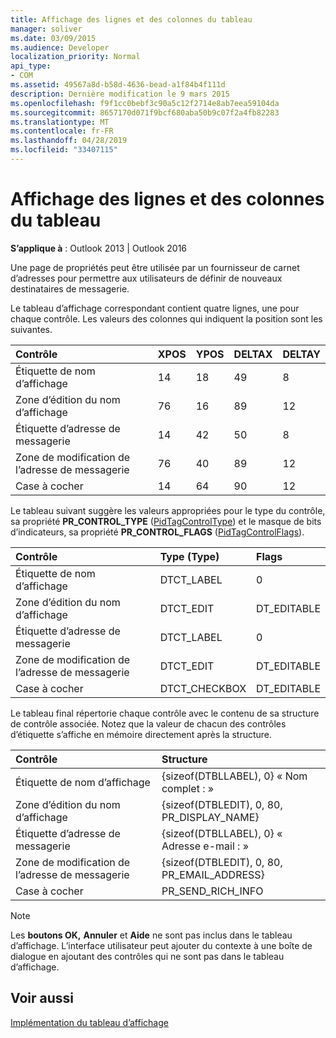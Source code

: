 ```yaml
---
title: Affichage des lignes et des colonnes du tableau
manager: soliver
ms.date: 03/09/2015
ms.audience: Developer
localization_priority: Normal
api_type:
- COM
ms.assetid: 49567a8d-b58d-4636-bead-a1f84b4f111d
description: Dernière modification le 9 mars 2015
ms.openlocfilehash: f9f1cc0bebf3c90a5c12f2714e8ab7eea59104da
ms.sourcegitcommit: 8657170d071f9bcf680aba50b9c07f2a4fb82283
ms.translationtype: MT
ms.contentlocale: fr-FR
ms.lasthandoff: 04/28/2019
ms.locfileid: "33407115"
---
```

# <a name="displaying-table-rows-and-columns"></a>Affichage des lignes et des colonnes du tableau

  
  
**S’applique à** : Outlook 2013 | Outlook 2016 
  
 Une page de propriétés peut être utilisée par un fournisseur de carnet d’adresses pour permettre aux utilisateurs de définir de nouveaux destinataires de messagerie. 
  
Le tableau d’affichage correspondant contient quatre lignes, une pour chaque contrôle. Les valeurs des colonnes qui indiquent la position sont les suivantes.
  
|**Contrôle**|**XPOS**|**YPOS**|**DELTAX**|**DELTAY**|
|:-----|:-----|:-----|:-----|:-----|
|Étiquette de nom d’affichage  <br/> |14   <br/> |18   <br/> |49  <br/> |8   <br/> |
|Zone d’édition du nom d’affichage  <br/> |76  <br/> |16   <br/> |89  <br/> |12   <br/> |
|Étiquette d’adresse de messagerie  <br/> |14   <br/> |42  <br/> |50  <br/> |8   <br/> |
|Zone de modification de l’adresse de messagerie  <br/> |76  <br/> |40  <br/> |89  <br/> |12   <br/> |
|Case à cocher  <br/> |14   <br/> |64  <br/> |90  <br/> |12   <br/> |
   
Le tableau suivant suggère les valeurs appropriées pour le type du contrôle, sa propriété **PR_CONTROL_TYPE** ([PidTagControlType](pidtagcontroltype-canonical-property.md)) et le masque de bits d’indicateurs, sa propriété **PR_CONTROL_FLAGS** ([PidTagControlFlags](pidtagcontrolflags-canonical-property.md)).
  
|**Contrôle**|**Type (Type)**|**Flags**|
|:-----|:-----|:-----|
|Étiquette de nom d’affichage  <br/> |DTCT_LABEL  <br/> |0  <br/> |
|Zone d’édition du nom d’affichage  <br/> |DTCT_EDIT  <br/> |DT_EDITABLE | DT_REQUIRED  <br/> |
|Étiquette d’adresse de messagerie  <br/> |DTCT_LABEL  <br/> |0  <br/> |
|Zone de modification de l’adresse de messagerie  <br/> |DTCT_EDIT  <br/> |DT_EDITABLE | DT_REQUIRED  <br/> |
|Case à cocher  <br/> |DTCT_CHECKBOX  <br/> |DT_EDITABLE  <br/> |
   
Le tableau final répertorie chaque contrôle avec le contenu de sa structure de contrôle associée. Notez que la valeur de chacun des contrôles d’étiquette s’affiche en mémoire directement après la structure.
  
|**Contrôle**|**Structure**|
|:-----|:-----|
|Étiquette de nom d’affichage  <br/> |{sizeof(DTBLLABEL), 0} « Nom complet : »  <br/> |
|Zone d’édition du nom d’affichage  <br/> |{sizeof(DTBLEDIT), 0, 80, PR_DISPLAY_NAME}  <br/> |
|Étiquette d’adresse de messagerie  <br/> |{sizeof(DTBLLABEL), 0} « Adresse e-mail : »  <br/> |
|Zone de modification de l’adresse de messagerie  <br/> |{sizeof(DTBLEDIT), 0, 80, PR_EMAIL_ADDRESS}  <br/> |
|Case à cocher  <br/> |PR_SEND_RICH_INFO  <br/> |
   
> [!NOTE]
> Les **boutons OK,** **Annuler** et **Aide** ne sont pas inclus dans le tableau d’affichage. L’interface utilisateur peut ajouter du contexte à une boîte de dialogue en ajoutant des contrôles qui ne sont pas dans le tableau d’affichage. 
  
## <a name="see-also"></a>Voir aussi



[Implémentation du tableau d’affichage](display-table-implementation.md)

